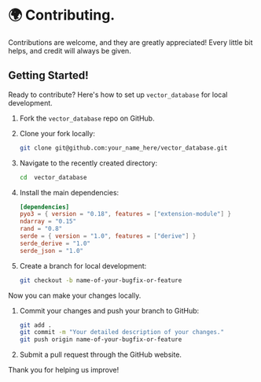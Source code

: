 # 🌍 Contributing.

Contributions are welcome, and they are greatly appreciated! Every little bit helps, and credit will always be given.

## Getting Started!

Ready to contribute? Here's how to set up `vector_database` for local development.

1. Fork the `vector_database` repo on GitHub.
2. Clone your fork locally:

	```sh
	git clone git@github.com:your_name_here/vector_database.git
	```

1. Navigate to the recently created directory:

	```sh
	cd  vector_database 
	```
1. Install the main dependencies:

	```toml
    [dependencies]
    pyo3 = { version = "0.18", features = ["extension-module"] }
    ndarray = "0.15"
    rand = "0.8"
    serde = { version = "1.0", features = ["derive"] }
    serde_derive = "1.0"
    serde_json = "1.0"

	```
    
1. Create a branch for local development:

	```sh
	git checkout -b name-of-your-bugfix-or-feature
	```

Now you can make your changes locally.

1. Commit your changes and push your branch to GitHub:

	```sh
	git add .
	git commit -m "Your detailed description of your changes."
	git push origin name-of-your-bugfix-or-feature
	```

1. Submit a pull request through the GitHub website.

Thank you for helping us improve!